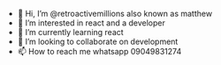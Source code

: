 - 👋 Hi, I’m @retroactivemillions also known as matthew
- 👀 I’m interested in react and a developer
- 🌱 I’m currently learning react
- 💞️ I’m looking to collaborate on development 
- 📫 How to reach me whatsapp 09049831274

<!---
retroactivemillions/retroactivemillions is a ✨ special ✨ repository because its `README.md` (this file) appears on your GitHub profile.
You can click the Preview link to take a look at your changes.
--->

